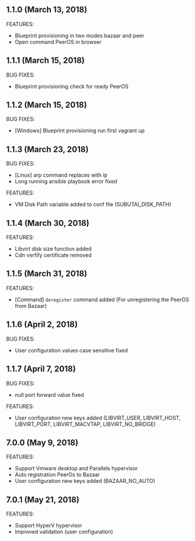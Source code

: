 ## 1.1.0 (March 13, 2018)

FEATURES:

  - Blueprint provisioning in two modes bazaar and peer
  - Open command PeerOS in browser
    
## 1.1.1 (March 15, 2018)

BUG FIXES:

  - Blueprint provisioning check for ready PeerOS 

## 1.1.2 (March 15, 2018)

BUG FIXES:

  - [Windows] Blueprint provisioning run first vagrant up   

## 1.1.3 (March 23, 2018)

BUG FIXES:

  - [Linux] arp command replaces with ip
  - Long running ansible playbook error fixed

FEATURES:

  - VM Disk Path variable added to conf file (SUBUTAI_DISK_PATH)

## 1.1.4 (March 30, 2018)

FEATURES: 
  - Libvirt disk size function added
  - Cdn verfify certificate removed
  
## 1.1.5 (March 31, 2018) 

FEATURES:
  - [Command] `deregister` command added (For unregistering the PeerOS from Bazaar)
 
## 1.1.6 (April 2, 2018)

BUG FIXES:
  - User configuration values case sensitive fixed 
   
## 1.1.7 (April 7, 2018) 
  
BUG FIXES:
  - null port forward value fixed   

FEATURES:
  - User configuration new keys added (LIBVIRT_USER, LIBVIRT_HOST, LIBVIRT_PORT, LIBVIRT_MACVTAP, LIBVIRT_NO_BRIDGE)   
 
## 7.0.0 (May 9, 2018) 

FEATURES:
  - Support Vmware desktop and Parallels hypervisor    
  - Auto registration PeerOs to Bazaar
  - User configuration new keys added (BAZAAR_NO_AUTO)
  
## 7.0.1 (May 21, 2018)

FEATURES:
  - Support HyperV hypervisor
  - Improved validation (user configuration)
